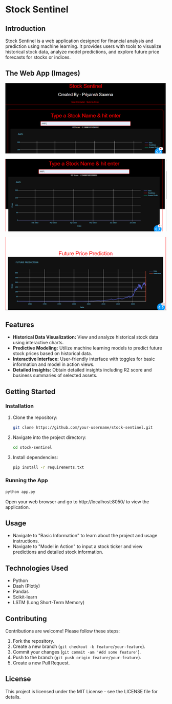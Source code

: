 

# Stock Sentinel

## Introduction
Stock Sentinel is a web application designed for financial analysis and prediction using machine learning. It provides users with tools to visualize historical stock data, analyze model predictions, and explore future price forecasts for stocks or indices.

## The Web App (Images)
![](https://github.com/Transcendental-Programmer/Stock-Sentinal/blob/main/images/0.png)

![](https://github.com/Transcendental-Programmer/Stock-Sentinal/blob/main/images/1.png)

![](https://github.com/Transcendental-Programmer/Stock-Sentinal/blob/main/images/2.png)

## Features
- **Historical Data Visualization:** View and analyze historical stock data using interactive charts.
- **Predictive Modeling:** Utilize machine learning models to predict future stock prices based on historical data.
- **Interactive Interface:** User-friendly interface with toggles for basic information and model in action views.
- **Detailed Insights:** Obtain detailed insights including R2 score and business summaries of selected assets.

## Getting Started
### Installation
1. Clone the repository:
   ```bash
   git clone https://github.com/your-username/stock-sentinel.git
   ```
2. Navigate into the project directory:
   ```bash
   cd stock-sentinel
   ```
3. Install dependencies:
   ```bash
   pip install -r requirements.txt
   ```

### Running the App
```bash
python app.py
```
Open your web browser and go to http://localhost:8050/ to view the application.

## Usage
- Navigate to "Basic Information" to learn about the project and usage instructions.
- Navigate to "Model in Action" to input a stock ticker and view predictions and detailed stock information.

## Technologies Used
- Python
- Dash (Plotly)
- Pandas
- Scikit-learn
- LSTM (Long Short-Term Memory)

## Contributing
Contributions are welcome! Please follow these steps:
1. Fork the repository.
2. Create a new branch (`git checkout -b feature/your-feature`).
3. Commit your changes (`git commit -am 'Add some feature'`).
4. Push to the branch (`git push origin feature/your-feature`).
5. Create a new Pull Request.

## License
This project is licensed under the MIT License - see the LICENSE file for details.



